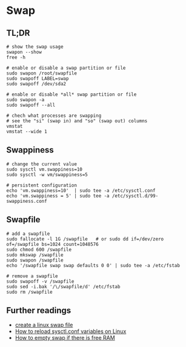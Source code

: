 # Swap

## TL;DR

```shell
# show the swap usage
swapon --show
free -h

# enable or disable a swap partition or file
sudo swapon /root/swapfile
sudo swapoff LABEL=swap
sudo swapoff /dev/sda2

# enable or disable *all* swap partition or file
sudo swapon -a
sudo swapoff --all

# chech what processes are swapping
# see the "si" (swap in) and "so" (swap out) columns
vmstat
vmstat --wide 1
```

## Swappiness

```shell
# change the current value
sudo sysctl vm.swappiness=10
sudo sysctl -w vm/swappiness=5

# persistent configuration
echo 'vm.swappiness=10'  | sudo tee -a /etc/sysctl.conf
echo 'vm.swappiness = 5' | sudo tee -a /etc/sysctl.d/99-swappiness.conf
```

## Swapfile

```shell
# add a swapfile
sudo fallocate -l 1G /swapfile   # or sudo dd if=/dev/zero of=/swapfile bs=1024 count=1048576
sudo chmod 600 /swapfile
sudo mkswap /swapfile
sudo swapon /swapfile
echo '/swapfile swap swap defaults 0 0' | sudo tee -a /etc/fstab

# remove a swapfile
sudo swapoff -v /swapfile
sudo sed -i.bak '/\/swapfile/d' /etc/fstab
sudo rm /swapfile
```

## Further readings

- [create a linux swap file]
- [How to reload sysctl.conf variables on Linux]
- [How to empty swap if there is free RAM]

[create a linux swap file]: https://linuxize.com/post/create-a-linux-swap-file/
[how to reload sysctl.conf variables on linux]: https://www.cyberciti.biz/faq/reload-sysctl-conf-on-linux-using-sysctl/
[how to empty swap if there is free ram]: https://askubuntu.com/questions/1357/how-to-empty-swap-if-there-is-free-ram#1379
